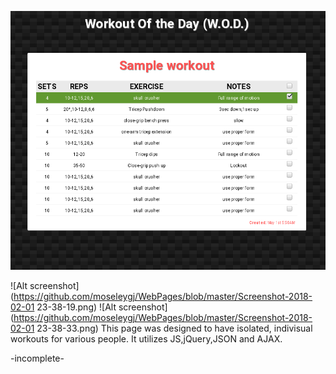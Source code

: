 ![Alt text](https://github.com/moseleygj/WebPages/blob/master/WOD_Login-screen/Screenshot%20from%202017-08-28%2018-01-12.png)

![Alt screenshot](https://github.com/moseleygj/WebPages/blob/master/Screenshot-2018-02-01 23-38-19.png)
![Alt screenshot](https://github.com/moseleygj/WebPages/blob/master/Screenshot-2018-02-01 23-38-33.png)
This page was designed to have isolated, indivisual workouts for various people. It utilizes JS,jQuery,JSON and AJAX.

-incomplete-


